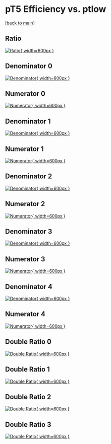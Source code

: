# pT5 Efficiency vs. ptlow

[[back to main](./)]



## Ratio

[![Ratio](../mtv/var/pT5_xtr_11_1_eff_ptlow.png){ width=600px }](../mtv/var/pT5_xtr_11_1_eff_ptlow.pdf)

## Denominator 0

[![Denominator](../mtv/den/pT5_xtr_11_1_eff_ptlow_den0.png){ width=600px }](../mtv/den/pT5_xtr_11_1_eff_ptlow_den0.pdf)

## Numerator 0

[![Numerator](../mtv/num/pT5_xtr_11_1_eff_ptlow_num0.png){ width=600px }](../mtv/num/pT5_xtr_11_1_eff_ptlow_num0.pdf)

## Denominator 1

[![Denominator](../mtv/den/pT5_xtr_11_1_eff_ptlow_den1.png){ width=600px }](../mtv/den/pT5_xtr_11_1_eff_ptlow_den1.pdf)

## Numerator 1

[![Numerator](../mtv/num/pT5_xtr_11_1_eff_ptlow_num1.png){ width=600px }](../mtv/num/pT5_xtr_11_1_eff_ptlow_num1.pdf)

## Denominator 2

[![Denominator](../mtv/den/pT5_xtr_11_1_eff_ptlow_den2.png){ width=600px }](../mtv/den/pT5_xtr_11_1_eff_ptlow_den2.pdf)

## Numerator 2

[![Numerator](../mtv/num/pT5_xtr_11_1_eff_ptlow_num2.png){ width=600px }](../mtv/num/pT5_xtr_11_1_eff_ptlow_num2.pdf)

## Denominator 3

[![Denominator](../mtv/den/pT5_xtr_11_1_eff_ptlow_den3.png){ width=600px }](../mtv/den/pT5_xtr_11_1_eff_ptlow_den3.pdf)

## Numerator 3

[![Numerator](../mtv/num/pT5_xtr_11_1_eff_ptlow_num3.png){ width=600px }](../mtv/num/pT5_xtr_11_1_eff_ptlow_num3.pdf)

## Denominator 4

[![Denominator](../mtv/den/pT5_xtr_11_1_eff_ptlow_den4.png){ width=600px }](../mtv/den/pT5_xtr_11_1_eff_ptlow_den4.pdf)

## Numerator 4

[![Numerator](../mtv/num/pT5_xtr_11_1_eff_ptlow_num4.png){ width=600px }](../mtv/num/pT5_xtr_11_1_eff_ptlow_num4.pdf)

## Double Ratio 0

[![Double Ratio](../mtv/ratio/pT5_xtr_11_1_eff_ptlow_ratio0.png){ width=600px }](../mtv/ratio/pT5_xtr_11_1_eff_ptlow_ratio0.pdf)

## Double Ratio 1

[![Double Ratio](../mtv/ratio/pT5_xtr_11_1_eff_ptlow_ratio1.png){ width=600px }](../mtv/ratio/pT5_xtr_11_1_eff_ptlow_ratio1.pdf)

## Double Ratio 2

[![Double Ratio](../mtv/ratio/pT5_xtr_11_1_eff_ptlow_ratio2.png){ width=600px }](../mtv/ratio/pT5_xtr_11_1_eff_ptlow_ratio2.pdf)

## Double Ratio 3

[![Double Ratio](../mtv/ratio/pT5_xtr_11_1_eff_ptlow_ratio3.png){ width=600px }](../mtv/ratio/pT5_xtr_11_1_eff_ptlow_ratio3.pdf)

